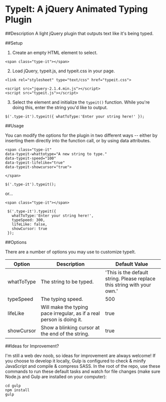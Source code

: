 # TypeIt: A jQuery Animated Typing Plugin

##Description
A light jQuery plugin that outputs text like it's being typed.

##Setup

1. Create an empty HTML element to select.

  ```<span class="type-it"></span>```

2. Load jQuery, typeit.js, and typeit.css in your page.

  ```
  <link rel="stylesheet" type="text/css" href="typeit.css">

  <script src="jquery-2.1.4.min.js"></script>
  <script src="typeit.js"></script>
  ```

3. Select the element and initialize the `typeit()` function. While you're doing this, enter the string you'd like to output.

  ``
  $('.type-it').typeit({
    whatToType:'Enter your string here!'
  });
  ``

##Usage

You can modify the options for the plugin in two different ways -- either by inserting them directly into the function call, or by using data attributes.

  ```
  <span class="type-it"
  data-typeit-whattotype="A new string to type."
  data-typeit-speed="100"
  data-typeit-lifelike="true"
  data-typeit-showcursor="true">

  </span>
  ```

  ``
  $('.type-it').typeit();
  ``

  or...

  ``
   <span class="type-it"></span>
  ``

 ```
  $('.type-it').typeit({
    whatToType:'Enter your string here!',
    typeSpeed: 300,
    lifeLike: false,
    showCursor: true
  });
  ```
##Options

There are a number of options you may use to customize typeIt.

| Option        | Description   | Default Value
| ------------- | ------------- | ------------- |
| whatToType  | The string to be typed.       | 'This is the default string. Please replace this string with your own.' |
| typeSpeed     | The typing speed.             | 500  |
| lifeLike      | Will make the typing pace irregular, as if a real person is doing it.  | true |
| showCursor    | Show a blinking cursor at the end of the string.  | true  |

##Ideas for Improvement?

I'm still a web dev noob, so ideas for improvement are always welcome! If you choose to develop it locally, Gulp is configured to check & minify JavaScript and compile & compress SASS. In the root of the repo, use these commands to run these default tasks and watch for file changes (make sure Node.js and Gulp are installed on your computer):

```
cd gulp
npm install
gulp
```
